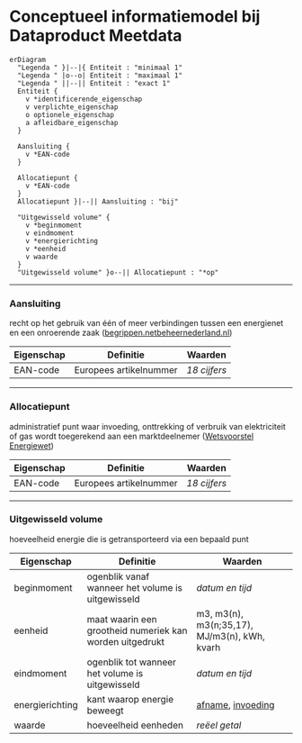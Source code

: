 # Conceptueel informatiemodel bij Dataproduct Meetdata

```mermaid
erDiagram
  "Legenda " }|--|{ Entiteit : "minimaal 1"
  "Legenda " |o--o| Entiteit : "maximaal 1"
  "Legenda " ||--|| Entiteit : "exact 1"
  Entiteit {
    v *identificerende_eigenschap
    v verplichte_eigenschap
    o optionele_eigenschap
    a afleidbare_eigenschap
  }

  Aansluiting {
    v *EAN-code
  }

  Allocatiepunt {
    v *EAN-code
  }
  Allocatiepunt }|--|| Aansluiting : "bij"

  "Uitgewisseld volume" {
    v *beginmoment
    v eindmoment
    v *energierichting
    v *eenheid
    v waarde
  }
  "Uitgewisseld volume" }o--|| Allocatiepunt : "*op"
```

---

### Aansluiting
recht op het gebruik van één of meer verbindingen tussen een energienet en een onroerende zaak ([begrippen.netbeheernederland.nl](https://begrippen.netbeheernederland.nl/energiesysteembeheer/nl/page/aansluiting))

| Eigenschap | Definitie | Waarden |
| ---------- | --------- | ------- |
| EAN-code   | Europees artikelnummer | *18 cijfers*

---

### Allocatiepunt

administratief punt waar invoeding, onttrekking of verbruik van elektriciteit of gas wordt toegerekend aan een marktdeelnemer ([Wetsvoorstel Energiewet](https://www.tweedekamer.nl/kamerstukken/wetsvoorstellen/detail?cfg=wetsvoorsteldetails&qry=wetsvoorstel%3A36378))

| Eigenschap | Definitie | Waarden |
| ---------- | --------- | ------- |
| EAN-code   | Europees artikelnummer | *18 cijfers*

---

### Uitgewisseld volume

hoeveelheid energie die is getransporteerd via een bepaald punt

| Eigenschap | Definitie | Waarden |
| ---------- | --------- | ------- |
| beginmoment | ogenblik vanaf wanneer het volume is uitgewisseld | *datum en tijd* |
| eenheid | maat waarin een grootheid numeriek kan worden uitgedrukt | m3, m3(n), m3(n;35,17), MJ/m3(n), kWh, kvarh |
| eindmoment | ogenblik tot wanneer het volume is uitgewisseld | *datum en tijd* |
| energierichting | kant waarop energie beweegt | [afname](https://begrippen.netbeheernederland.nl/energiesysteembeheer/nl/page/afname), [invoeding](https://begrippen.netbeheernederland.nl/energiesysteembeheer/nl/page/invoeding) |
| waarde | hoeveelheid eenheden | *reëel getal* |

